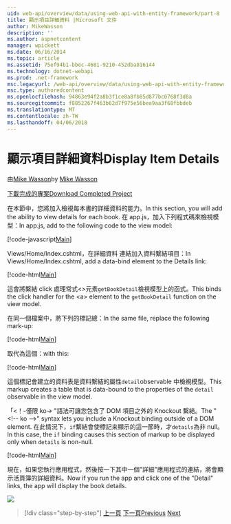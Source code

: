 ```yaml
---
uid: web-api/overview/data/using-web-api-with-entity-framework/part-8
title: 顯示項目詳細資料 |Microsoft 文件
author: MikeWasson
description: ''
ms.author: aspnetcontent
manager: wpickett
ms.date: 06/16/2014
ms.topic: article
ms.assetid: 75ef94b1-bbec-4681-9210-452dba816144
ms.technology: dotnet-webapi
ms.prod: .net-framework
msc.legacyurl: /web-api/overview/data/using-web-api-with-entity-framework/part-8
msc.type: authoredcontent
ms.openlocfilehash: 94863e94f2a8b3f1ce8a8fb85d877bc0768f3d8a
ms.sourcegitcommit: f8852267f463b62d7f975e56bea9aa3f68fbbdeb
ms.translationtype: MT
ms.contentlocale: zh-TW
ms.lasthandoff: 04/06/2018
---
```

<a name="display-item-details"></a><span data-ttu-id="260c2-102">顯示項目詳細資料</span><span class="sxs-lookup"><span data-stu-id="260c2-102">Display Item Details</span></span>
====================
<span data-ttu-id="260c2-103">由[Mike Wasson](https://github.com/MikeWasson)</span><span class="sxs-lookup"><span data-stu-id="260c2-103">by [Mike Wasson](https://github.com/MikeWasson)</span></span>

[<span data-ttu-id="260c2-104">下載完成的專案</span><span class="sxs-lookup"><span data-stu-id="260c2-104">Download Completed Project</span></span>](https://github.com/MikeWasson/BookService)

<span data-ttu-id="260c2-105">在本節中，您將加入檢視每本書的詳細資料的能力。</span><span class="sxs-lookup"><span data-stu-id="260c2-105">In this section, you will add the ability to view details for each book.</span></span> <span data-ttu-id="260c2-106">在 app.js，加入下列程式碼來檢視模型：</span><span class="sxs-lookup"><span data-stu-id="260c2-106">In app.js, add to the following code to the view model:</span></span>

[!code-javascript[Main](part-8/samples/sample1.js)]

<span data-ttu-id="260c2-107">Views/Home/Index.cshtml，在詳細資料 連結加入資料繫結項目：</span><span class="sxs-lookup"><span data-stu-id="260c2-107">In Views/Home/Index.cshtml, add a data-bind element to the Details link:</span></span>

[!code-html[Main](part-8/samples/sample2.html?highlight=5)]

<span data-ttu-id="260c2-108">這會將繫結 click 處理常式&lt;&gt;元素`getBookDetail`檢視模型上的函式。</span><span class="sxs-lookup"><span data-stu-id="260c2-108">This binds the click handler for the &lt;a&gt; element to the `getBookDetail` function on the view model.</span></span>

<span data-ttu-id="260c2-109">在同一個檔案中，將下列的標記總：</span><span class="sxs-lookup"><span data-stu-id="260c2-109">In the same file, replace the following mark-up:</span></span>

[!code-html[Main](part-8/samples/sample3.html)]

<span data-ttu-id="260c2-110">取代為這個：</span><span class="sxs-lookup"><span data-stu-id="260c2-110">with this:</span></span>

[!code-html[Main](part-8/samples/sample4.html)]

<span data-ttu-id="260c2-111">這個標記會建立的資料表是資料繫結的屬性`detail`observable 中檢視模型。</span><span class="sxs-lookup"><span data-stu-id="260c2-111">This markup creates a table that is data-bound to the properties of the `detail` observable in the view model.</span></span>

<span data-ttu-id="260c2-112">「&lt;！-僅限 ko-&gt; &quot;語法可讓您包含了 DOM 項目之外的 Knockout 繫結。</span><span class="sxs-lookup"><span data-stu-id="260c2-112">The "&lt;!-- ko --&gt;&quot; syntax lets you include a Knockout binding outside of a DOM element.</span></span> <span data-ttu-id="260c2-113">在此情況下，`if`繫結會使標記来顯示的這一節時，才`details`為非 null。</span><span class="sxs-lookup"><span data-stu-id="260c2-113">In this case, the `if` binding causes this section of markup to be displayed only when `details` is non-null.</span></span>

[!code-html[Main](part-8/samples/sample5.html)]

<span data-ttu-id="260c2-114">現在，如果您執行應用程式，然後按一下其中一個&quot;詳細&quot;應用程式的連結，將會顯示活頁簿的詳細資料。</span><span class="sxs-lookup"><span data-stu-id="260c2-114">Now if you run the app and click one of the &quot;Detail&quot; links, the app will display the book details.</span></span>

[![](part-8/_static/image2.png)](part-8/_static/image1.png)

> [!div class="step-by-step"]
> <span data-ttu-id="260c2-115">[上一頁](part-7.md)
> [下一頁](part-9.md)</span><span class="sxs-lookup"><span data-stu-id="260c2-115">[Previous](part-7.md)
[Next](part-9.md)</span></span>
